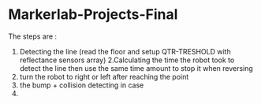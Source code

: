 # Markerlab-Projects-Final

The steps  are : 
1. Detecting the line (read the floor and setup QTR-TRESHOLD with reflectance sensors array)
2.Calculating the time the robot took to detect the line then use the same time amount to stop it when reversing
3. turn the robot to right or left after reaching the point
4.  the bump + collision detecting in case 
5.    
